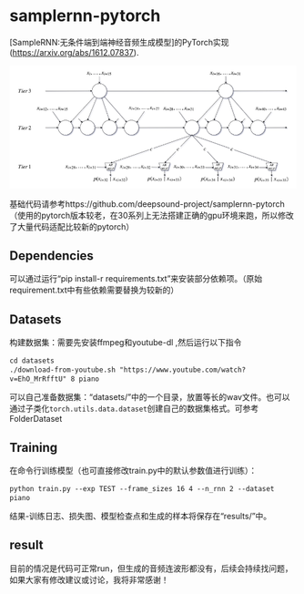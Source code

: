 # samplernn-pytorch

[SampleRNN:无条件端到端神经音频生成模型]的PyTorch实现(https://arxiv.org/abs/1612.07837).

![SampleRNN架构的可视化表示](./imgs/f1.png)

基础代码请参考https://github.com/deepsound-project/samplernn-pytorch（使用的pytorch版本较老，在30系列上无法搭建正确的gpu环境来跑，所以修改了大量代码适配比较新的pytorch）

## Dependencies

可以通过运行“pip install-r requirements.txt”来安装部分依赖项。（原始requirement.txt中有些依赖需要替换为较新的）

## Datasets

构建数据集：需要先安装ffmpeg和youtube-dl ,然后运行以下指令
```
cd datasets
./download-from-youtube.sh "https://www.youtube.com/watch?v=EhO_MrRfftU" 8 piano
```

可以自己准备数据集：“datasets/”中的一个目录，放置等长的wav文件。也可以通过子类化`torch.utils.data.dataset`创建自己的数据集格式。可参考FolderDataset

## Training
在命令行训练模型（也可直接修改train.py中的默认参数值进行训练）：
```
python train.py --exp TEST --frame_sizes 16 4 --n_rnn 2 --dataset piano
```
结果-训练日志、损失图、模型检查点和生成的样本将保存在“results/”中。

## result 
目前的情况是代码可正常run，但生成的音频连波形都没有，后续会持续找问题，如果大家有修改建议或讨论，我将非常感谢！
                                                    